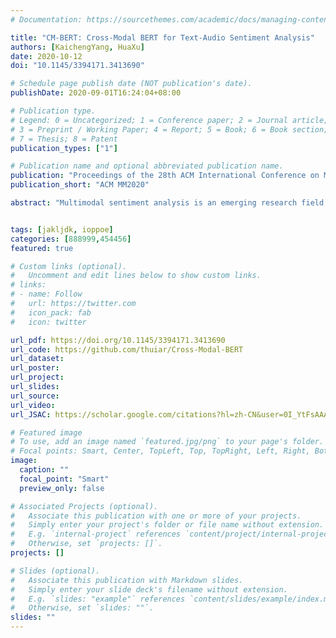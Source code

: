```yaml
---
# Documentation: https://sourcethemes.com/academic/docs/managing-content/

title: "CM-BERT: Cross-Modal BERT for Text-Audio Sentiment Analysis"
authors: [KaichengYang, HuaXu]
date: 2020-10-12
doi: "10.1145/3394171.3413690"

# Schedule page publish date (NOT publication's date).
publishDate: 2020-09-01T16:24:04+08:00

# Publication type.
# Legend: 0 = Uncategorized; 1 = Conference paper; 2 = Journal article;
# 3 = Preprint / Working Paper; 4 = Report; 5 = Book; 6 = Book section;
# 7 = Thesis; 8 = Patent
publication_types: ["1"]

# Publication name and optional abbreviated publication name.
publication: "Proceedings of the 28th ACM International Conference on Multimedia"
publication_short: "ACM MM2020"

abstract: "Multimodal sentiment analysis is an emerging research field that aims to enable machines to recognize, interpret, and express emotion. Through the cross-modal interaction, we can get more comprehensive emotional characteristics of the speaker. Bidirectional Encoder Representations from Transformers (BERT) is an efficient pre-trained language representation model. Fine-tuning it has obtained new state-of-the-art results on eleven natural language processing tasks like question answering and natural language inference. However, most previous works fine-tune BERT only base on text data, how to learn a better representation by introducing the multimodal information is still worth exploring. In this paper, we propose the Cross-Modal BERT (CM-BERT), which relies on the interaction of text and audio modality to fine-tune the pre-trained BERT model. As the core unit of the CM-BERT, masked multimodal attention is designed to dynamically adjust the weight of words by combining the information of text and audio modality. We evaluate our method on the public multimodal sentiment analysis datasets CMU-MOSI and CMU-MOSEI. The experiment results show that it has significantly improved the performance on all the metrics over previous baselines and text-only finetuning of BERT. Besides, we visualize the masked multimodal attention and proves that it can reasonably adjust the weight of words by introducing audio modality information."


tags: [jakljdk, ioppoe]
categories: [888999,454456]
featured: true

# Custom links (optional).
#   Uncomment and edit lines below to show custom links.
# links:
# - name: Follow
#   url: https://twitter.com
#   icon_pack: fab
#   icon: twitter

url_pdf: https://doi.org/10.1145/3394171.3413690
url_code: https://github.com/thuiar/Cross-Modal-BERT
url_dataset:
url_poster:
url_project:
url_slides:
url_source:
url_video:
url_JSAC: https://scholar.google.com/citations?hl=zh-CN&user=0I_YtFsAAAAJ&view_op=list_works&sortby=pubdate

# Featured image
# To use, add an image named `featured.jpg/png` to your page's folder. 
# Focal points: Smart, Center, TopLeft, Top, TopRight, Left, Right, BottomLeft, Bottom, BottomRight.
image:
  caption: ""
  focal_point: "Smart"
  preview_only: false

# Associated Projects (optional).
#   Associate this publication with one or more of your projects.
#   Simply enter your project's folder or file name without extension.
#   E.g. `internal-project` references `content/project/internal-project/index.md`.
#   Otherwise, set `projects: []`.
projects: []

# Slides (optional).
#   Associate this publication with Markdown slides.
#   Simply enter your slide deck's filename without extension.
#   E.g. `slides: "example"` references `content/slides/example/index.md`.
#   Otherwise, set `slides: ""`.
slides: ""
---
```

